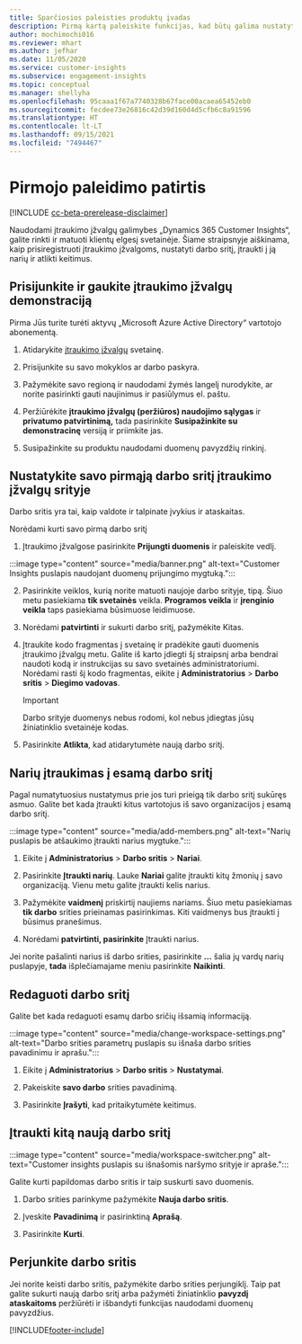 ```yaml
---
title: Sparčiosios paleisties produktų įvadas
description: Pirmą kartą paleiskite funkcijas, kad būtų galima nustatyti įtraukimo įžvalgų galimybes.
author: mochimochi016
ms.reviewer: mhart
ms.author: jefhar
ms.date: 11/05/2020
ms.service: customer-insights
ms.subservice: engagement-insights
ms.topic: conceptual
ms.manager: shellyha
ms.openlocfilehash: 95caaa1f67a7740328b67face00acaea65452eb0
ms.sourcegitcommit: fecdee73e26816c42d39d160d4d5cfb6c8a91596
ms.translationtype: HT
ms.contentlocale: lt-LT
ms.lasthandoff: 09/15/2021
ms.locfileid: "7494467"
---
```

# <a name="first-run-experience"></a>Pirmojo paleidimo patirtis

[!INCLUDE [cc-beta-prerelease-disclaimer](includes/cc-beta-prerelease-disclaimer.md)]

Naudodami įtraukimo įžvalgų galimybes „Dynamics 365 Customer Insights“, galite rinkti ir matuoti klientų elgesį svetainėje. Šiame straipsnyje aiškinama, kaip prisiregistruoti įtraukimo įžvalgoms, nustatyti darbo sritį, įtraukti į ją narių ir atlikti keitimus.

## <a name="sign-up-for-a-demo-of-engagement-insights"></a>Prisijunkite ir gaukite įtraukimo įžvalgų demonstraciją

Pirma Jūs turite turėti aktyvų „Microsoft Azure Active Directory“ vartotojo abonementą. 

1. Atidarykite [įtraukimo įžvalgų](https://home.ci.ai.dynamics.com/app/engagement-insights) svetainę. 

1. Prisijunkite su savo mokyklos ar darbo paskyra.

1. Pažymėkite savo regioną ir naudodami žymės langelį nurodykite, ar norite pasirinkti gauti naujinimus ir pasiūlymus el. paštu.

1. Peržiūrėkite **įtraukimo įžvalgų (peržiūros) naudojimo sąlygas** ir **privatumo patvirtinimą,** tada pasirinkite **Susipažinkite su demonstracinę** versiją ir priimkite jas.

1. Susipažinkite su produktu naudodami duomenų pavyzdžių rinkinį. 

## <a name="set-up-your-first-workspace-in-engagement-insights"></a>Nustatykite savo pirmąją darbo sritį įtraukimo įžvalgų srityje

Darbo sritis yra tai, kaip valdote ir talpinate įvykius ir ataskaitas.

Norėdami kurti savo pirmą darbo sritį

1. Įtraukimo įžvalgose pasirinkite **Prijungti duomenis** ir paleiskite vedlį. 

:::image type="content" source="media/banner.png" alt-text="Customer Insights puslapis naudojant duomenų prijungimo mygtuką.":::

2. Pasirinkite veiklos, kurią norite matuoti naujoje darbo srityje, tipą. Šiuo metu pasiekiama **tik svetainės** veikla. **Programos veikla** ir **įrenginio veikla** taps pasiekiama būsimuose leidimuose.

1. Norėdami **patvirtinti** ir sukurti darbo sritį, pažymėkite Kitas.

1. Įtraukite kodo fragmentas į svetainę ir pradėkite gauti duomenis įtraukimo įžvalgų metu. Galite iš karto įdiegti šį straipsnį arba bendrai naudoti kodą ir instrukcijas su savo svetainės administratoriumi. Norėdami rasti šį kodo fragmentas, eikite į **Administratorius** > **Darbo sritis** > **Diegimo vadovas**.

   > [!IMPORTANT]
   > Darbo srityje duomenys nebus rodomi, kol nebus įdiegtas jūsų žiniatinklio svetainėje kodas.

1. Pasirinkite **Atlikta**, kad atidarytumėte naują darbo sritį. 

## <a name="add-members-to-an-existing-workspace"></a>Narių įtraukimas į esamą darbo sritį

Pagal numatytuosius nustatymus prie jos turi prieigą tik darbo sritį sukūręs asmuo. Galite bet kada įtraukti kitus vartotojus iš savo organizacijos į esamą darbo sritį.

:::image type="content" source="media/add-members.png" alt-text="Narių puslapis be atšaukimo įtraukti narius mygtuke.":::

1. Eikite į **Administratorius** > **Darbo sritis** > **Nariai**.

2. Pasirinkite **Įtraukti narių**. Lauke **Nariai** galite įtraukti kitų žmonių į savo organizaciją. Vienu metu galite įtraukti kelis narius.

3. Pažymėkite **vaidmenį** priskirtiį naujiems nariams. Šiuo metu pasiekiamas **tik darbo** srities prieinamas pasirinkimas. Kiti vaidmenys bus įtraukti į būsimus pranešimus.

4. Norėdami **patvirtinti, pasirinkite** Įtraukti narius.

Jei norite pašalinti narius iš darbo srities, pasirinkite **...** šalia jų vardų narių puslapyje, **tada** išplečiamajame meniu pasirinkite **Naikinti**.

## <a name="edit-a-workspace"></a>Redaguoti darbo sritį

Galite bet kada redaguoti esamų darbo sričių išsamią informaciją.

:::image type="content" source="media/change-workspace-settings.png" alt-text="Darbo srities parametrų puslapis su išnaša darbo srities pavadinimu ir aprašu.":::

1. Eikite į **Administratorius** > **Darbo sritis** > **Nustatymai**.

1. Pakeiskite **savo darbo** srities pavadinimą.

1. Pasirinkite **Įrašyti**, kad pritaikytumėte keitimus.

## <a name="add-another-new-workspace"></a>Įtraukti kitą naują darbo sritį

:::image type="content" source="media/workspace-switcher.png" alt-text="Customer insights puslapis su išnašomis naršymo srityje ir apraše.":::

Galite kurti papildomas darbo sritis ir taip suskurti savo duomenis.

1. Darbo srities parinkyme pažymėkite **Nauja darbo sritis**.

1. Įveskite **Pavadinimą** ir pasirinktiną **Aprašą**.

1. Pasirinkite **Kurti**.

## <a name="switch-between-workspaces"></a>Perjunkite darbo sritis

Jei norite keisti darbo sritis, pažymėkite darbo srities perjungiklį. Taip pat galite sukurti naują darbo sritį arba pažymėti žiniatinklio **pavyzdį ataskaitoms** peržiūrėti ir išbandyti funkcijas naudodami duomenų pavyzdžius. 



[!INCLUDE[footer-include](../includes/footer-banner.md)]